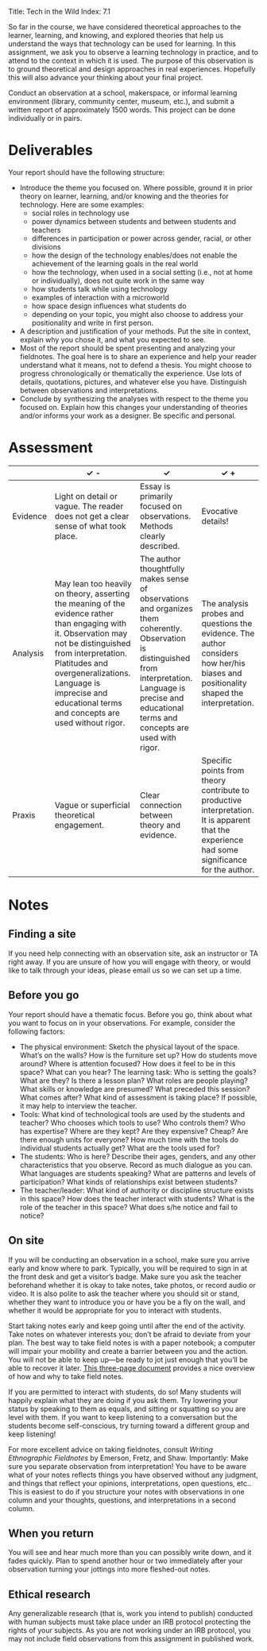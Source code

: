 Title: Tech in the Wild
Index: 7.1

So far in the course, we have considered theoretical approaches to the learner, learning, and knowing, and explored theories that help us understand the ways that technology can be used for learning. In this assignment, we ask you to observe a learning technology in practice, and to attend to the context in which it is used. The purpose of this observation is to ground theoretical and design approaches in real experiences. Hopefully this will also advance your thinking about your final project.

Conduct an observation at a school, makerspace, or informal learning environment (library, community center, museum, etc.), and submit a written report of approximately 1500 words. This project can be done individually or in pairs.

# Deliverables
Your report should have the following structure: 

- Introduce the theme you focused on. Where possible, ground it in prior theory on learner, learning, and/or knowing and the theories for technology. Here are some examples:
    - social roles in technology use
    - power dynamics between students and between students and teachers
    - differences in participation or power across gender, racial, or other divisions
    - how the design of the technology enables/does not enable the achievement of the learning goals in the real world
    - how the technology, when used in a social setting (i.e., not at home or individually), does not quite work in the same way
    - how students talk while using technology
    - examples of interaction with a microworld
    - how space design influences what students do
    - depending on your topic, you might also choose to address your positionality and write in first person. 
- A description and justification of your methods. Put the site in context, explain why you chose it, and what you expected to see. 
- Most of the report should be spent presenting and analyzing your fieldnotes. The goal here is to share an experience and help your reader understand what it means, not to defend a thesis. You might choose to progress chronologically or thematically the experience. Use lots of details, quotations, pictures, and whatever else you have. Distinguish between observations and interpretations. 
- Conclude by synthesizing the analyses with respect to the theme you focused on. Explain how this changes your understanding of theories and/or informs your work as a designer. Be specific and personal. 

# Assessment

| | &#10003; - | &#10003; | &#10003; + |
|-|-------------------------|--------------------|----------------------|
| Evidence | Light on detail or vague. The reader does not get a clear sense of what took place. | Essay is primarily focused on observations. Methods clearly described. | Evocative details! |
| Analysis | May lean too heavily on theory, asserting the meaning of the evidence rather than engaging with it. Observation may not be distinguished from interpretation. Platitudes and overgeneralizations. Language is imprecise and educational terms and concepts are used without rigor. | The author thoughtfully makes sense of observations and organizes them coherently. Observation is distinguished from interpretation. Language is precise and educational terms and concepts are used with rigor. | The analysis probes and questions the evidence. The author considers how her/his biases and positionality shaped the interpretation. |
| Praxis | Vague or superficial  theoretical engagement. | Clear connection between theory and evidence. | Specific points from theory contribute to productive interpretation. It is apparent that the experience had some significance for the author. |

# Notes
## Finding a site
If you need help connecting with an observation site, ask an instructor or TA right away. If you are unsure of how you will engage with theory, or would like to talk through your ideas, please email us so we can set up a time. 

## Before you go
Your report should have a thematic focus. Before you go, think about what you want to focus on in your observations. For example, consider the following factors:  
- The physical environment: Sketch the physical layout of the space. What’s on the walls? How is the furniture set up? How do students move around? Where is attention focused? How does it feel to be in this space? What can you hear?
The learning task: Who is setting the goals? What are they? Is there a lesson plan? What roles are people playing? What skills or knowledge are presumed? What preceded this session? What comes after? What kind of assessment is taking place? If possible, it may help to interview the teacher. 
- Tools: What kind of technological tools are used by the students and teacher? Who chooses which tools to use? Who controls them? Who has expertise? Where are they kept? Are they expensive? Cheap? Are there enough units for everyone? How much time with the tools do individual students actually get? What are the tools used for?
- The students: Who is here? Describe their ages, genders, and any other characteristics that you observe. Record as much dialogue as you can. What languages are students speaking? What are patterns and levels of participation? What kinds of relationships exist between students? 
- The teacher/leader: What kind of authority or discipline structure exists in this space? How does the teacher interact with students? What is the role of the teacher in this space? What does s/he notice and fail to notice? 

## On site
If you will be conducting an observation in a school, make sure you arrive early and know where to park. Typically, you will be required to sign in at the front desk and get a visitor’s badge. Make sure you ask the teacher beforehand whether it is okay to take notes, take photos, or record audio or video. It is also polite to ask the teacher where you should sit or stand, whether they want to introduce you or have you be a fly on the wall, and whether it would be appropriate for you to interact with students.

Start taking notes early and keep going until after the end of the activity. Take notes on whatever interests you; don’t be afraid to deviate from your plan. The best way to take field notes is with a paper notebook; a computer will impair your mobility and create a barrier between you and the action. You will not be able to keep up—be ready to jot just enough that you’ll be able to recover it later. [This three-page document](https://hci.cs.siue.edu/NSF/Files/TeachingPD/How_CI_Observation%20and%20Field%20Notes.pdf) provides a nice overview of how and why to take field notes.

If you are permitted to interact with students, do so! Many students will happily explain what they are doing if you ask them. Try lowering your status by speaking to them as equals, and sitting or squatting so you are level with them. If you want to keep listening to a conversation but the students become self-conscious, try turning toward a different group and keep listening! 

For more excellent advice on taking fieldnotes, consult *Writing Ethnographic Fieldnotes* by Emerson, Fretz, and Shaw.  Importantly: Make sure you separate observation from interpretation! You have to be aware what of your notes reflects things you have observed without any judgment, and things that reflect your opinions, interpretations, open questions, etc.. This is easiest to do if you structure your notes with observations in one column and your thoughts, questions, and interpretations in a second column. 

## When you return
You will see and hear much more than you can possibly write down, and it fades quickly. Plan to spend another hour or two immediately after your observation turning your jottings into more fleshed-out notes.

## Ethical research
Any generalizable research (that is, work you intend to publish) conducted with human subjects must take place under an IRB protocol protecting the rights of your subjects. As you are not working under an IRB protocol, you may not include field observations from this assignment in published work. 


